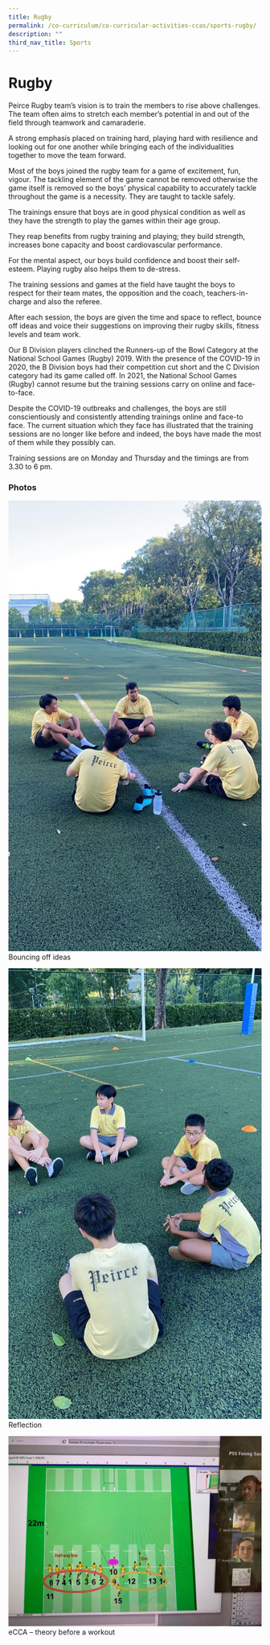 ```yaml
---
title: Rugby
permalink: /co-curriculum/co-curricular-activities-ccas/sports-rugby/
description: ""
third_nav_title: Sports
---
```

# **Rugby**

Peirce Rugby team’s vision is to train the members to rise above challenges. The team often aims to stretch each member’s potential in and out of the field through teamwork and camaraderie. 

A strong emphasis placed on training hard, playing hard with resilience and looking out for one another while bringing each of the individualities together to move the team forward.

Most of the boys joined the rugby team for a game of excitement, fun, vigour. The tackling element of the game cannot be removed otherwise the game itself is removed so the boys’ physical capability to accurately tackle throughout the game is a necessity. They are taught to tackle safely.

The trainings ensure that boys are in good physical condition as well as they have the strength to play the games within their age group.

They reap benefits from rugby training and playing; they build strength, increases bone capacity and boost cardiovascular performance.

For the mental aspect, our boys build confidence and boost their self-esteem. Playing rugby also helps them to de-stress. 

The training sessions and games at the field have taught the boys to respect for their team mates, the opposition and the coach, teachers-in-charge and also the referee.

After each session, the boys are given the time and space to reflect, bounce off ideas and voice their suggestions on improving their rugby skills, fitness levels and team work.

Our B Division players clinched the Runners-up of the Bowl Category at the National School Games (Rugby) 2019. With the presence of the COVID-19 in 2020, the B Division boys had their competition cut short and the C Division category had its game called off. In 2021, the National School Games (Rugby) cannot resume but the training sessions carry on online and face-to-face.

Despite the COVID-19 outbreaks and challenges, the boys are still conscientiously and consistently attending trainings online and face-to face. The current situation which they face has illustrated that the training sessions are no longer like before and indeed, the boys have made the most of them while they possibly can.

Training sessions are on Monday and Thursday and the timings are from 3.30 to 6 pm.

### Photos

![](/images/Photo-7-1.jpeg)
Bouncing off ideas

![](/images/Photo-6.jpeg)
Reflection

![](/images/Photo-5-1.jpeg)
eCCA – theory before a workout